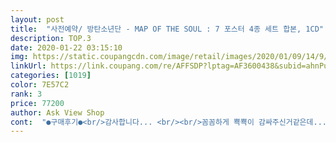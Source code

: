 ```yaml
---
layout: post 
title:  "사전예약/ 방탄소년단 - MAP OF THE SOUL : 7 포스터 4종 세트 합본, 1CD" 
description: TOP.3 
date: 2020-01-22 03:15:10 
img: https://static.coupangcdn.com/image/retail/images/2020/01/09/14/9/de8ed710-933e-40ad-a0b7-f3e645fb067a.jpg 
linkUrl: https://link.coupang.com/re/AFFSDP?lptag=AF3600438&subid=ahnPublicAsk&pageKey=1160095951&itemId=2136685146&vendorItemId=70135126478&traceid=V0-113-1ea20f43e978f592 
categories: [1019] 
color: 7E57C2 
rank: 3 
price: 77200 
author: Ask View Shop 
cont:  "●구매후기●<br/>감사합니다... <br/><br/>꼼꼼하게 뾱뾱이 감싸주신거같은데... <br/><br/>딸래미가 넘 좋아하네요 ㅎㅎㅎ<br/>방탄 팬인 우리 큰딸 어찌나 쪼르는지 금액은 비싸지만 하나 사줬네요<br/>아주 내용물도 풍성하고 가격도 저렴하게<br/>앨범 겉박스 약간 데미지 있어서 고건 아쉽네요... <br/><br/>자칭 아미 !!!!<br/>포스터까지 포함해서 아직까지 팔고있는데가 별로 없어서 좋아요.<br/>.<br/><br/>포카도 컨셉이 4가지여서 같은 멤버 나와도 다른사진^^<br/>감사합니다... <br/><br/>꼼꼼하게 뾱뾱이 감싸주신거같은데... <br/><br/>딸래미가 넘 좋아하네요 ㅎㅎㅎ<br/>방탄 팬인 우리 큰딸 어찌나 쪼르는지 금액은 비싸지만 하나 사줬네요<br/>아주 내용물도 풍성하고 가격도 저렴하게<br/>앨범 겉박스 약간 데미지 있어서 고건 아쉽네요... <br/><br/>자칭 아미 !!!!<br/>포스터까지 포함해서 아직까지 팔고있는데가 별로 없어서 좋아요.<br/>.<br/><br/>포카도 컨셉이 4가지여서 같은 멤버 나와도 다른사진^^<br/>" 
---
```

